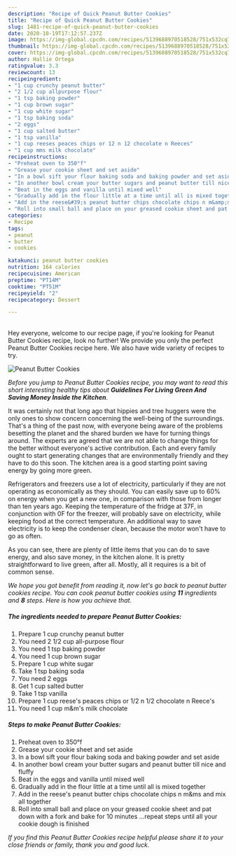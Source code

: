 ```yaml
---
description: "Recipe of Quick Peanut Butter Cookies"
title: "Recipe of Quick Peanut Butter Cookies"
slug: 1481-recipe-of-quick-peanut-butter-cookies
date: 2020-10-19T17:12:57.237Z
image: https://img-global.cpcdn.com/recipes/5139688970518528/751x532cq70/peanut-butter-cookies-recipe-main-photo.jpg
thumbnail: https://img-global.cpcdn.com/recipes/5139688970518528/751x532cq70/peanut-butter-cookies-recipe-main-photo.jpg
cover: https://img-global.cpcdn.com/recipes/5139688970518528/751x532cq70/peanut-butter-cookies-recipe-main-photo.jpg
author: Hallie Ortega
ratingvalue: 3.3
reviewcount: 13
recipeingredient:
- "1 cup crunchy peanut butter"
- "2 1/2 cup allpurpose flour"
- "1 tsp baking powder"
- "1 cup brown sugar"
- "1 cup white sugar"
- "1 tsp baking soda"
- "2 eggs"
- "1 cup salted butter"
- "1 tsp vanilla"
- "1 cup reeses peaces chips or 12 n 12 chocolate n Reeces"
- "1 cup mms milk chocolate"
recipeinstructions:
- "Preheat oven to 350°f"
- "Grease your cookie sheet and set aside"
- "In a bowl sift your flour baking soda and baking powder and set aside"
- "In another bowl cream your butter sugars and peanut butter till nice and fluffy"
- "Beat in the eggs and vanilla until mixed well"
- "Gradually add in the flour little at a time until all is mixed together"
- "Add in the reese&#39;s peanut butter chips chocolate chips n m&amp;ms and mix all together"
- "Roll into small ball and place on your greased cookie sheet and pat down with a fork and bake for 10 minutes ...repeat steps until all your cookie dough is finished"
categories:
- Recipe
tags:
- peanut
- butter
- cookies

katakunci: peanut butter cookies 
nutrition: 164 calories
recipecuisine: American
preptime: "PT14M"
cooktime: "PT51M"
recipeyield: "2"
recipecategory: Dessert

---
```

<br>
Hey everyone, welcome to our recipe page, if you're looking for Peanut Butter Cookies recipe, look no further! We provide you only the perfect Peanut Butter Cookies recipe here. We also have wide variety of recipes to try.
<br>


![Peanut Butter Cookies](https://img-global.cpcdn.com/recipes/5139688970518528/751x532cq70/peanut-butter-cookies-recipe-main-photo.jpg)

<i>Before you jump to Peanut Butter Cookies recipe, you may want to read this short interesting healthy tips about 
<strong>Guidelines For Living Green And Saving Money Inside the Kitchen</strong>.</i>
</br>

It was certainly not that long ago that hippies and tree huggers were the only ones to show concern concerning the well-being of the surroundings. That's a thing of the past now, with everyone being aware of the problems besetting the planet and the shared burden we have for turning things around. The experts are agreed that we are not able to change things for the better without everyone's active contribution. Each and every family ought to start generating changes that are environmentally friendly and they have to do this soon. The kitchen area is a good starting point saving energy by going more green.

Refrigerators and freezers use a lot of electricity, particularly if they are not operating as economically as they should. You can easily save up to 60% on energy when you get a new one, in comparison with those from longer than ten years ago. Keeping the temperature of the fridge at 37F, in conjunction with 0F for the freezer, will probably save on electricity, while keeping food at the correct temperature. An additional way to save electricity is to keep the condenser clean, because the motor won't have to go as often.

As you can see, there are plenty of little items that you can do to save energy, and also save money, in the kitchen alone. It is pretty straightforward to live green, after all. Mostly, all it requires is a bit of common sense.


<i>We hope you got benefit from reading it, now let's go back to peanut butter cookies recipe. You can cook peanut butter cookies using <strong>11</strong> ingredients and <strong>8</strong> steps. Here is how you achieve that.
</i>

##### The ingredients needed to prepare Peanut Butter Cookies:

1. Prepare 1 cup crunchy peanut butter
1. You need 2 1/2 cup all-purpose flour
1. You need 1 tsp baking powder
1. You need 1 cup brown sugar
1. Prepare 1 cup white sugar
1. Take 1 tsp baking soda
1. You need 2 eggs
1. Get 1 cup salted butter
1. Take 1 tsp vanilla
1. Prepare 1 cup reese&#39;s peaces chips or 1/2 n 1/2 chocolate n Reece&#39;s
1. You need 1 cup m&amp;m&#39;s milk chocolate


##### Steps to make Peanut Butter Cookies:

1. Preheat oven to 350°f
1. Grease your cookie sheet and set aside
1. In a bowl sift your flour baking soda and baking powder and set aside
1. In another bowl cream your butter sugars and peanut butter till nice and fluffy
1. Beat in the eggs and vanilla until mixed well
1. Gradually add in the flour little at a time until all is mixed together
1. Add in the reese&#39;s peanut butter chips chocolate chips n m&amp;ms and mix all together
1. Roll into small ball and place on your greased cookie sheet and pat down with a fork and bake for 10 minutes ...repeat steps until all your cookie dough is finished


<i>If you find this Peanut Butter Cookies recipe helpful please share it to your close friends or family, thank you and good luck.</i>
